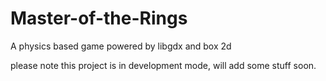 # Master-of-the-Rings
A physics based game powered by libgdx and box 2d

please note this project is in development mode, will add some stuff soon.
